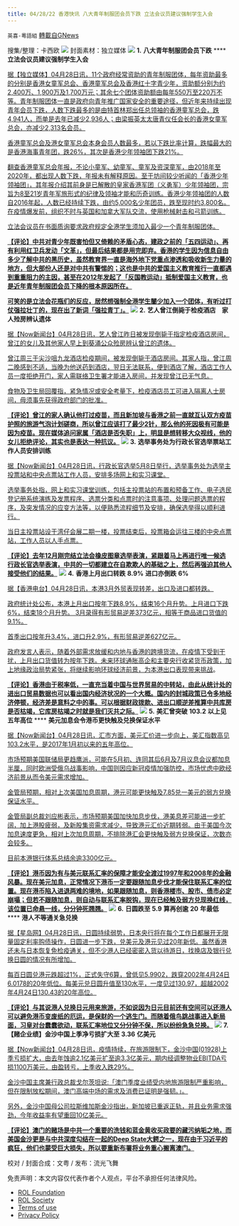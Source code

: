 ```yaml
---
title: 04/28/22 香港快讯 八大青年制服团会员下跌 立法会议员建议强制学生入会
---
```

`英喜-粵語組` [轉載自GNews](https://gnews.org/zh-hans/2432247/)

搜集/整理：卡西欧
 ![](https://assets.gnews.org/wp-content/uploads/2022/04/0428fenmian.jpg) 
封面素材：独立媒体
 ![](https://assets.gnews.org/wp-content/uploads/2022/04/2022-04-28-1.png) 
**1.** **八大青年制服团会员下跌** **** **立法会议员建议强制学生入会**
 
[据【独立媒体】04月28日讯，11个政府经常资助的青年制服团体，每年资助最多的分别是香港女童军总会、香港童军总会及香港红十字青少年，资助额分别为约2,400万、1,900万及1,700万元；其余七个团体资助额由每年550万至220万不等。青年制服团体一直是政府向青年推广国家安全的重要途径，但近年来持续出现青年会员下跌，人数下跌最多的是由特首林郑出任总领袖的香港童军总会，跌4,941人，而单是去年已减少2,936人；由梁振英太太唐青仪任会长的香港女童军总会，亦减少2,313名会员。](https://www.inmediahk.net/node/政經/八大青年制服團會員下跌-立法會議員建議強制學生入會)
 
[香港童军总会及港女童军总会本身会员人数最多，若以下跌比率计算，跌幅最大的是香港海事青年团，跌26%，其次是香港少年领袖团下跌21%。](https://www.inmediahk.net/node/政經/八大青年制服團會員下跌-立法會議員建議強制學生入會)
 
[翻查香港童军总会年报，不论小童军、幼童军、童军及资深童军，由2018年至2020年，都出现人数下跌，年报未有解释原因。至于坊间较少听闻的「香港少年领袖团」，其年报介绍其前身是已解散的皇家香港军团（义勇军）少年领袖团，宗旨为8至21岁青年军旅形式的纪律及领袖才能和历奇训练。香港少年领袖团的人数自2016年起，人数已经持续下跌，由约5,000名少年团员，跌至现时约3,800名。在疫情爆发前，组织不时与英国和加拿大军队交流，使用枪械射击和弓箭训练。](https://www.inmediahk.net/node/政經/八大青年制服團會員下跌-立法會議員建議強制學生入會)
 
[立法会议员在书面质询要求政府规定全港学生须加入最少一个青年制服团体。](https://www.inmediahk.net/node/政經/八大青年制服團會員下跌-立法會議員建議強制學生入會)
 
**[【评论】中共对青少年既害怕但又倚赖的矛盾心态，建政之前的「五四运动」、再有利用红卫兵发动「文革」，但最后结果都是用完即弃。香港的学生因为信息自由多少了解中共的黑历史，虽然教育界一直是海外地下党重点渗透和吸收新生力量的地方，但大部份人还是对中共有警惕的；这也是中共的爱国主义教育推行一直都遇到重重阻力的主因，甚至在2012年发起了「反国教运动」抵制爱国主义教育，也是近年青年制服团会员下降的根本原因所在。](https://www.inmediahk.net/node/政經/八大青年制服團會員下跌-立法會議員建議強制學生入會)**
 
**[可笑的是立法会花瓶们的反应，居然想强制全港学生闣少加入一个团体，有听过打仗强拉壮丁的，现在出了新词「强拉青丁」。](https://www.inmediahk.net/node/政經/八大青年制服團會員下跌-立法會議員建議強制學生入會)**
 ![](https://assets.gnews.org/wp-content/uploads/2022/04/2022-04-28-2.png) 
**2.** **艺人曾江倒毙于检疫酒店　家人殓房辨认遗体**
 
[据【Now新闻台】04月28日讯，艺人曾江昨日被发现倒毙于指定检疫酒店房间，曾江的女儿及其他家人早上到葵涌公众殓房辨认曾江的遗体。](https://news.now.com/home/local/player?newsId=474206)
 
[曾江周三于尖沙咀九龙酒店检疫期间，被发现倒毙于酒店房间。其家人指，曾江周二晚感到不适，当晚为他送药到酒店，翌日无法联系，便到酒店了解，酒店工作人员一度拒绝开门，家人需联络卫生署才能进入房间，并发现曾江已无气息。](https://news.now.com/home/local/player?newsId=474206)
 
[食物及卫生局回覆指，紧急情况或安全考量下，检疫酒店员工可进入隔离人士房间，毋须事先获得政府部门的批准。](https://news.now.com/home/local/player?newsId=474206)
 
**[【评论】曾江的家人确认他打过疫苗，而且新加坡与香港之前一直就互认双方疫苗护照的旅游气泡计划磋商，所以曾江应该打了最少2针，那么他的死因极有可能是因为疫苗。现在媒体追问家属「酒店是否失职」上，明显是想转移大众视线，他的女儿拒绝评论，其实也是表达一种抗议。](https://news.now.com/home/local/player?newsId=474206)**
 ![](https://assets.gnews.org/wp-content/uploads/2022/04/2022-04-28-3.png) 
**3.** **选举事务处为行政长官选举票站工作人员安排训练**
 
[据【Now新闻台】04月28日讯，行政长官选举5月8日举行，选举事务处为选举主投票站和中央点票站工作人员，安排多场网上和实习课堂。](https://news.now.com/home/local/player?newsId=474158)
 
[选举事务处指，网上和实习课堂训练，包括主投票站的布置和预备工作、电子选民登记册系统演练及发票程序、选票分类和点票时的注意事项、处理问题选票的程序，及突发情况的应变方法等，以便熟悉流程细节及安排，确保选举得以顺利进行。](https://news.now.com/home/local/player?newsId=474158)
 
[当日主投票站设于湾仔会展二期一楼，投票结束后，投票箱会运往三楼的中央点票站，工作人员以人手点票。](https://news.now.com/home/local/player?newsId=474158)
 
**[【评论】去年12月刚完结立法会橡皮图章选举表演，紧跟着马上再进行唯一候选行政长官选举表演，中共的一切都建立在自欺欺人的基础之上，然后再强迫其他人接受他们的结果。](https://news.now.com/home/local/player?newsId=474158)**
 ![](https://assets.gnews.org/wp-content/uploads/2022/04/2022-04-28-4.png) 
**4.** **香港上月出口转跌** **8.9%** **进口亦倒跌** **6%**
 
[据【香港电台】04月28日讯，本港3月外贸表现转差，出口及进口都转跌。](https://news.rthk.hk/rthk/ch/component/k2/1646135-20220428.htm)
 
[政府统计处公布，本港上月出口按年下跌8.9%，结束16个月升势。上月进口下跌6%，结束18个月升势。 3月录得有形贸易逆差373亿元，相等于商品进口货值的9.1%。](https://news.rthk.hk/rthk/ch/component/k2/1646135-20220428.htm)
 
[首季出口按年升3.4%，进口升2.9%，有形贸易逆差627亿元。](https://news.rthk.hk/rthk/ch/component/k2/1646135-20220428.htm)
 
[政府发言人表示，随着外部需求放缓和内地与香港的跨境货流，在疫情下受到干扰，上月出口货值转为按年下跌。未来环球通胀高企和主要央行收紧货币政策，加上地缘政治局势紧张，将继续影响环球经济前景，为本港出口表现带来挑战](https://news.rthk.hk/rthk/ch/component/k2/1646135-20220428.htm)。
 
**[【评论】香港由于税率低，一直充当着中国与世界贸易的中转站，由此从统计处的进出口贸易数据也可以看出国内经济状况的一个大概。国内的封城政策已令多地经济停顿，经济差是意料之中的事。可以根据财政拨款、进出口顺逆差推算中共库房是否枯竭，它库房枯竭之时就是我们灭共之际。](https://news.rthk.hk/rthk/ch/component/k2/1646135-20220428.htm)**
 ![](https://assets.gnews.org/wp-content/uploads/2022/04/2022-04-28-5.png) 
**5.** **美汇曾突破** **103.2** **以上见五年高位** **** **美元加息会令港币更快触及兑换保证水平**
 
[据【Now新闻台】04月28日讯，汇市方面，美元汇价进一步向上，美汇指数高见103.2水平，是2017年1月初以来的五年高位。](https://news.now.com/home/finance/player?newsId=474196)
 
[市场预期美国联储局更趋鹰派，可能在5月初、连同其后6月及7月议息会议都加息半厘，同时欧洲受俄乌战事影响，中国则因应新冠疫情加强防控，市场忧虑中欧经济前景从而令美元需求增加。](https://news.now.com/home/finance/player?newsId=474196)
 
[金管局预期，相对上次美国加息周期，港元可能更快触及7.85兑一美元的弱方兑换保证水平。](https://news.now.com/home/finance/player?newsId=474196)
 
[金管局副总裁刘应彬表示，市场预期美国加快加息步伐，港美息差可能进一步扩阔，加上港股疲弱，及新股集资需求减少，导致港元汇价近期转弱。由于美国今次加息速度更急，相对上次加息周期，不排除港汇会更快触及弱方兑换保证，次数亦会较多。](https://news.now.com/home/finance/player?newsId=474196)
 
[目前本港银行体系总结余逾3300亿元。](https://news.now.com/home/finance/player?newsId=474196)
 
**[【评论】港币因为有与美元联系汇率的保障才能安全渡过1997年和2008年的金融风暴。现在美元加息，正常情况下港币一定要跟随加息步伐才能保住联系汇率的位置。现在港币陷入进退两难的境地，如果跟随加息，则香港楼市、股市、债市必定崩塌；但若不跟随加息，则自动与联系汇率脱钩，现在已经触及弱方兑现换红线，该位置已命悬一线，分分钟死翘翘。](https://news.now.com/home/finance/player?newsId=474196)**
 ![](https://assets.gnews.org/wp-content/uploads/2022/04/2022-04-28-6.png) 
**6.** **日圆跌至** **5.9** **算再创逾** **20** **年最低** **** **港人不等通关急兑换**
 
[据【星岛网】04月28日讯，日圆持续弱势，日本央行将在每个工作日都展开无限量固定利率购债操作，日圆进一步下跌，兑美元及港元见过20年新低。虽然香港还未与日本恢复免检疫通关，但不少港人已经密密入货以待游日，找换店及银行兑换日圆的情况有所增加。](https://std.stheadline.com/realtime/article/1832797/即時-港聞-日圓跌至5-9算再創逾20年最低-港人不等通關急兌換)
 
[每百日圆兑港元跌超过1%，正式失守6算，曾低见5.9902，跌穿2002年4月24日6.0178的20年低位。每美元兑日圆升值至130水平，一度见过130.97，超越2002年4月24日130.43的20年高位。](https://std.stheadline.com/realtime/article/1832797/即時-港聞-日圓跌至5-9算再創逾20年最低-港人不等通關急兌換)
 
**[【评论】与其说港人兑换日元用来旅游，不如说因为日元目前还有空间可以还港人可以避免港币变废纸的厄运，是保财的一个逃生门。而随着俄鸟跳战事进入新局面，习皇对台蠢蠢欲动，联系汇率地位又分分钟不保，所以纷纷急急兑换。](https://std.stheadline.com/realtime/article/1832797/即時-港聞-日圓跌至5-9算再創逾20年最低-港人不等通關急兌換)**
 ![](https://assets.gnews.org/wp-content/uploads/2022/04/2022-04-28-7.png) 
**7.** **【赌企业绩】金沙中国上季净亏损扩大至** **3.36** **亿美元**
 
[据【Now新闻台】04月28日讯，疫情持续，在旅游限制下，金沙中国(01928)上季亏损扩大，由去年蚀逾2.1亿美元扩至逾3.3亿美元，期内经调整物业EBITDA亏损1100万美元，由盈转亏，上季收入跌29%。](https://news.now.com/home/finance/player?newsId=474230)
 
[金沙中国主席兼行政总裁戈尔茨坦说:「澳门季度业绩受内地旅游限制严重影响，但在限制放松期间，澳门高端中场的需求及消费已证明是强韧。」。](https://news.now.com/home/finance/player?newsId=474230)
 
[另外，金沙中国母公司拉斯维加斯金沙指出，新加坡已重返正轨，并且业务需求强劲，今年收益率有望重回10亿美元。](https://news.now.com/home/finance/player?newsId=474230)
 
**[【评论】澳门的赌场是中共一个重要的洗钱和蓝金黄收买政要的藏污纳垢之地，而美国金沙更是与中共深度勾结在一起的Deep State大鳄之一，现在由于习近平的疯狂，他们也蒙受巨大损失，所以要重新布署将业务重心搬离澳门。](https://news.now.com/home/finance/player?newsId=474230)**
 
校对 / 封面合成：文粤 / 发布：流光飞舞

免责声明：本文内容仅代表作者个人观点，平台不承担任何法律风险。
  
- [ROL Foundation](https://rolfoundation.org/)
- [ROL Society](https://rolsociety.org/)
- [Terms of use](https://gnews.org/terms-of-use-3/)
- [Privacy Policy](https://gnews.org/privacy-policy/)
